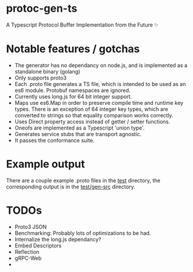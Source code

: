# protoc-gen-ts

A Typescript Protocol Buffer Implementation from the Future :sparkles:

# Notable features / gotchas

- The generator has no dependancy on node.js, and is implemented as a
  standalone binary (golang)
- Only supports proto3
- Each .proto file generates a TS file, which is intended to be used as an es6
  module. Protobuf namespaces are ignored.
- Currently uses long.js for 64 bit integer support.
- Maps use es6.Map in order to preserve compile time and runtime key types.
  There is an exception of 64 integer key types, which are converted to strings
  so that equality comparison works correctly.
- Uses Direct property access instead of getter / setter functions.
- Oneofs are implemented as a Typescript 'union type'.
- Generates service stubs that are transport agnostic.
- It passes the conformance suite.

# Example output

There are a couple example .proto files in the [test](test) directory, the
corresponding output is in the [test/gen-src](test/gen-src) directory.

# TODOs

- Proto3 JSON
- Benchmarking: Probably lots of optimizations to be had.
- Internalize the long.js dependancy?
- Embed Descriptors
- Reflection
- gRPC-Web
- 

